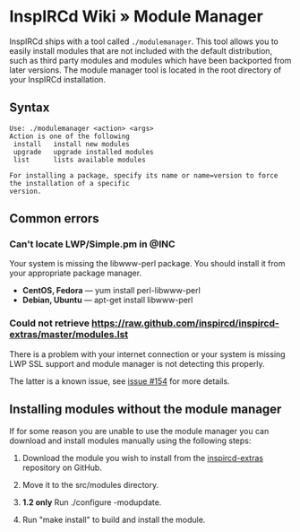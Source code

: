 # InspIRCd Wiki &raquo; Module Manager

InspIRCd ships with a tool called `./modulemanager`. This tool allows you to easily install modules
that are not included with the default distribution, such as third party modules and modules which
have been backported from later versions. The module manager tool is located in the root directory
of your InspIRCd installation.

## Syntax

```
Use: ./modulemanager <action> <args>
Action is one of the following
 install   install new modules
 upgrade   upgrade installed modules
 list      lists available modules

For installing a package, specify its name or name=version to force the installation of a specific
version.
```

## Common errors

### Can't locate LWP/Simple.pm in @INC

Your system is missing the libwww-perl package. You should install it from your appropriate package
manager.

* **CentOS, Fedora** &mdash; yum install perl-libwww-perl
* **Debian, Ubuntu** &mdash; apt-get install libwww-perl


### Could not retrieve https://raw.github.com/inspircd/inspircd-extras/master/modules.lst

There is a problem with your internet connection or your system is missing LWP SSL support and
module manager is not detecting this properly.

The latter is a known issue, see [issue #154](https://github.com/inspircd/inspircd/issues/154) for
more details.

## Installing modules without the module manager

If for some reason you are unable to use the module manager you can download and install modules
manually using the following steps:

  1. Download the module you wish to install from the [inspircd-extras](https://github.com/inspircd/inspircd-extras)
  repository on GitHub.

  2. Move it to the src/modules directory.

  3. **1.2 only** Run ./configure -modupdate.

  4. Run "make install" to build and install the module.
